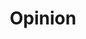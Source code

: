 ---
title: Opinion
name: Opinion
isSub: true
layout: category
parent: Note
icon: <img width="96" height="96" src="https://img.icons8.com/windows/96/maintenance.png" alt="maintenance"/>
color: "#FFE2DD"
---